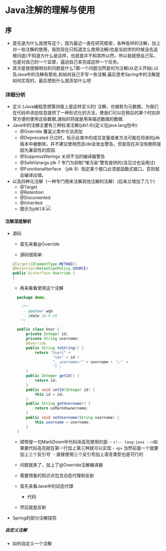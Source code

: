 # Java注解的理解与使用
##  序
*   首先是为什么我想写这个，因为最近一直在研究框架，各种各样的注解，加上对一些注解的使用，我到现在只知道怎么使用注解(也是当初学的时候没去追根问底)不知道为什么是这样，也就是并不知其所以然，所以我就想自己写。也是对自己的一个监督，逼迫自己来完成这样一个任务。
* 其次是我想搞明白的问题是什么?第一个问题当然是何为注解(从定义开始),以及Java中的注解有那些,和如何自己手写一些注解,最后思考Spring中的注解是如何实现的，最后想到什么就添加什么吧
###  详细分析
* 定义:(Java编程思想第四版上是这样定义的) 注解，也被称为元数据，为我们在代码中添加信息提供了一种形式化的方法，使我们可以在稍后的某个时刻非常方便的使用这些数据,通俗的将就是用来描述数据的数据.
* Java中的注解主要有三种标准注解(jdk1.6)(定义在java.lang包中):
  * @Override 覆盖父类中方法添加
  * @Deprecated 已过时，标示此类中的成员变量或者方法可能在将来的jdk版本中被删除，并不建议使用而且ide会发出警告，但是现在并没有删除是因为兼容性的原因.
  * @SuppressWarings  关闭不当的编译器警告
  * @SafeVarargs  jdk 7 专门为抑制“堆污染”警告提供的(没见过也没用过)
  * @FunctionalIterface （jdk 8）指定某个接口必须是函数式接口，否则就会编译出错。
* 以及四种元注解（一种专门用来注解其他注解的注解）(后来又增加了几个)
  * @Target
  * @Retention
  * @Documented
  * @Inherited
  * 图示为jdk1.8
   ![](https://raw.githubusercontent.com/wqh0109663/MyOwnMarkDownPhoto/master/annotation/annotation.png)

####  注解深度解析
* 源码
  * 首先来看@Override

  * 源码很简单:

   ```java
  @Target({ElementType.METHOD})
  @Retention(RetentionPolicy.SOURCE)
  public @interface Override {
  }
   ```

  * 再来看看使用这个注解
  ```java
    package demo;

      /**
       - @author wqh
       - @date 18-8-20
      */

    public class User {
        private Integer id;
        private String username;
        @Override
        public String toString() {
            return "User{" +
                    "id=" + id +
                    ", username='" + username + '\'' +
                    '}';
        }
        public Integer getId() {
            return id;
        }
        public void setId(Integer id) {
            this.id = id;
        }
        public String getUsername() {
            return usMarkdownername;
        }
        public void setUsername(String username) {
            this.username = username;
        }
    }
  ```

  * 顺带提一句MarkDown中代码块高亮使用的是:
        - `` <!-- lang:java --> ``如果要代码高亮就在第一行加上第三种就可以实现
        - ``<p>`` 当然前面一个就要加上三个反引号`
        - 直接使用三个反引号加上语言类型也是可行的
  * 问题就来了，加上了@Override注解编译器

  * 需要预备的知识点包含动态代理和反射
  * 首先来看Java中的动态代理
      * 代码
  * 然后就是反射



* Spring的部分注解探究
#####  自定义注解
* 如何自定义一个注解
